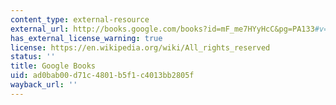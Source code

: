 ```yaml
---
content_type: external-resource
external_url: http://books.google.com/books?id=mF_me7HYyHcC&pg=PA133#v=onepage
has_external_license_warning: true
license: https://en.wikipedia.org/wiki/All_rights_reserved
status: ''
title: Google Books
uid: ad0bab00-d71c-4801-b5f1-c4013bb2805f
wayback_url: ''
---
```

